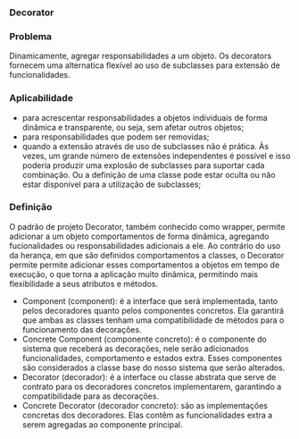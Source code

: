 ### Decorator

### Problema

Dinamicamente, agregar responsabilidades a um objeto. Os decorators fornecem uma alternatica flexível ao uso de subclasses para extensão de funcionalidades.

### Aplicabilidade

- para acrescentar responsabilidades a objetos individuais de forma dinâmica e transparente, ou seja, sem afetar outros objetos;
- para responsabilidades que podem ser removidas;
- quando a extensão através de uso de subclasses não é prática. Às vezes, um grande número de extensões independentes é possível e isso poderia produzir uma explosão de subclasses para suportar cada combinação. Ou a definição de uma classe pode estar oculta ou não estar disponível para a utilização de subclasses;

### Definição

O padrão de projeto Decorator, também conhecido como wrapper, permite adicionar a um objeto comportamentos de forma dinâmica, agregando fucionalidades ou responsabilidades adicionais a ele.
Ao contrário do uso da herança, em que são definidos comportamentos a classes, o Decorator permite permite adicionar esses comportamentos a objetos em tempo de execução, o que torna a aplicação muito dinâmica, permitindo mais flexibilidade a seus atributos e métodos.

- Component (component): é a interface que será implementada, tanto pelos decoradores quanto pelos componentes concretos. Ela garantirá que ambas as classes tenham uma compatibilidade de métodos para o funcionamento das decorações.
- Concrete Component (componente concreto): é o componente do sistema que receberá as decorações, nele serão adicionados funcionalidades, comportamento e estados extra. Esses componentes são considerados a classe base do nosso sistema que serão alterados.
- Decorator (decorador): é a interface ou classe abstrata que serve de contrato para os decoradores concretos implementarem, garantindo a compatibilidade para as decorações.
- Concrete Decorator (decorador concreto): são as implementações concretas dos decoradores. Elas contêm as funcionalidades extra a serem agregadas ao componente principal.

